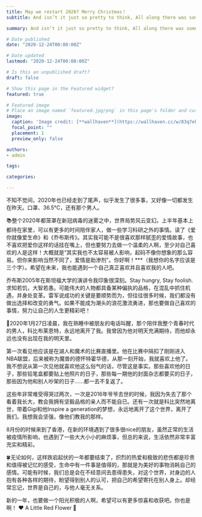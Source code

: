 ```yaml
---
title: May we restart 2020? Merry Christmas！
subtitle: And isn’t it just so pretty to think, All along there was some, Invisible string Tying you to me. (:love_letter:)

summary: And isn’t it just so pretty to think, All along there was some, Invisible string Tying you to me. (:love_letter:)

# Date published
date: "2020-12-24T00:00:00Z"

# Date updated
lastmod: "2020-12-24T00:00:00Z"

# Is this an unpublished draft?
draft: false

# Show this page in the Featured widget?
featured: true

# Featured image
# Place an image named `featured.jpg/png` in this page's folder and customize its options here.
image:
  caption: 'Image credit: [**wallhaven**](https://wallhaven.cc/w/83q7ek)'
  focal_point: ""
  placement: 1
  preview_only: false

authors:
- admin

tags:

categories:

---
```


不知不觉间，2020年也已经走到了尾声，似乎发生了很多事，又好像一切都发生在昨天。口罩、36.5℃，还有那个男人。

:books:整个2020年都笼罩在新冠病毒的迷雾之中，世界局势风云变幻。上半年基本上都待在家里，可以有更多的时间陪伴家人，做一些学习科研之外的事情。读了《爱你就像爱生命》和《乔布斯传》。其实我可能不是很喜欢那样腻歪的爱情故事，也不喜欢把爱你这样的话挂在嘴上，但也要努力去做一个温柔的人啊，至少对自己喜欢的人是这样！大概就是“其实我也不太容易被人影响，起码不像你想象的那么容易。但你来影响当然不同了，爱情是助渗剂”。你好啊！***（我想你的名字应该是三个字）。希望在未来，我也能遇到一个自己真正喜欢并且喜欢我的人吧。

乔布斯2005年在斯坦福大学的演讲令我印象很深刻。Stay hungry, Stay foolish. 求知若饥，大智若愚。可能伟大的人物都具备某种偏执的品格，在混乱中抓住机遇，并身处变革。雷军说成功的关键是要顺势而为，但往往很多时候，我们都没有做出选择和改变的勇气。如果不能成为潮头的浪花激流勇进，那也要做自己喜欢的事情，努力让自己的人生更精彩吧！

:snake:2020年1月27日凌晨，我在熟睡中被朋友的电话叫醒，那个陪伴我整个青春时代的男人，科比布莱恩特，永远地离开了我。我曾因为他对明天充满期待，而他却永远也没有出现在我的明天里。

第一次看见他应该是在湖人和魔术的比赛直播里。他在比赛中隔扣了刚刚进入NBA联盟，后来被称为魔兽的德怀特霍华德，从那一刻开始，我就喜欢上他了。我不想说从第一次见他就喜欢他这么俗气的话，尽管这是事实。那些喜欢他的日子，那些铅笔盒都要贴上他照片的日子，那些每一期他的封面杂志都要买的日子，那些因为他和别人吵架的日子……都一去不复返了。

这些年非常难受得哭过两次，一次是2016年爷爷去世的时候，我因为失去了那个看着我长大，教会我拥有坚毅品格的亲人而不能自已。还有一次就是科比突然地离世，带着Gigi和他Inspire a generation的梦想，永远地离开了这个世界，离开了我们。我想我会坚强，像他们教我的那样。

8月份的时候来到了香港，在新的环境遇到了很多很nice的朋友，虽然正常的生活被疫情所影响，也遇到了一些大大小小的麻烦事，但总的来说，生活依然非常丰富充实和精彩。

:four_leaf_clover:无论如何，这样跌宕起伏的一年都要结束了，炽烈的热爱和极致的悲伤都是珍贵和值得被记忆的感受，生命中有一件事是值得的，那就是为美好的事物消耗自己的感情。可能有时候，我们总是会在不经意间去患得患失，对这个世界，对身边的人抱有各种各样的期待，盼望得到别人的认可，把自己的希望寄托在别人身上。却经常忘记，世界是自己的，与他人毫无关系。

新的一年，也要做一个阳光积极的人啊，希望可以有更多惊喜和收获吧。你也是啊！ :heart: A Little Red Flower :cherry_blossom:
